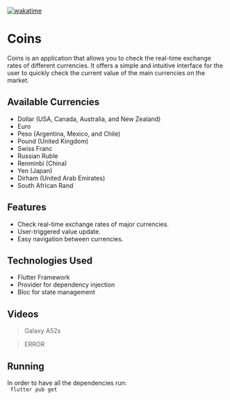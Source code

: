 [![wakatime](https://wakatime.com/badge/github/fagnerdossantos/coins.svg)](https://wakatime.com/badge/github/fagnerdossantos/coins)
# Coins

Coins is an application that allows you to check the real-time exchange rates of different currencies. It offers a simple and intuitive interface for the user to quickly check the current value of the main currencies on the market.

## Available Currencies

-   Dollar (USA, Canada, Australia, and New Zealand)
-   Euro
-   Peso (Argentina, Mexico, and Chile)
-   Pound (United Kingdom)
-   Swiss Franc
-   Russian Ruble
-   Renminbi (China)
-   Yen (Japan)
-   Dirham (United Arab Emirates)
-   South African Rand

## Features

-   Check real-time exchange rates of major currencies.
-   User-triggered value update.
-   Easy navigation between currencies.

## Technologies Used

-   Flutter Framework
-   Provider for dependency injection
-   Bloc for state management

## Videos
> Galaxy A52s


> ERROR


## Running
In order to have all the dependencies run:<br>
``` flutter pub get```
